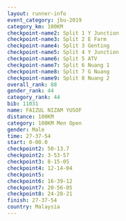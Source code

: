 ```yaml
---
layout: runner-info 
event_category: jbu-2019 
category_km: 100KM 
checkpoint-name2: Split 1 Y Junction  
checkpoint-name3: Split 2 E Farm  
checkpoint-name4: Split 3 Genting  
checkpoint-name5: Split 4 Y Junction 
checkpoint-name6: Split 5 ATV 
checkpoint-name7: Split 6 Nuang 1 
checkpoint-name8: Split 7 G Nuang 
checkpoint-name9: Split 8 Nuang 2 
overall_rank: 88
gender_rank: 44
category_rank: 44
bib: 11031
name: FAIZUL NIZAM YUSOF
distance: 100KM
category: 100KM Men Open
gender: Male
time: 27-37-54
start: 0-00.0
checkpoint2: 50-13.7
checkpoint2: 3-53-57
checkpoint3: 8-15-05
checkpoint4: 12-14-04
checkpoint5: 
checkpoint6: 16-39-12
checkpoint7: 20-56-05
checkpoint8: 24-28-21
finish: 27-37-54
country: Malaysia
---
```


